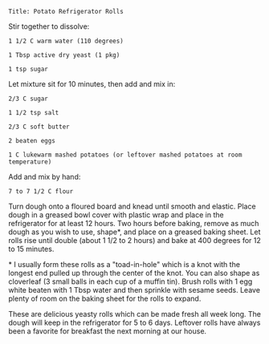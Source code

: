 ~~~ recipe-info
Title: Potato Refrigerator Rolls
~~~

Stir together to dissolve:

~~~ recipe-ingredients
1 1/2 C warm water (110 degrees)

1 Tbsp active dry yeast (1 pkg)

1 tsp sugar
~~~

Let mixture sit for 10 minutes, then add and mix in:

~~~ recipe-ingredients
2/3 C sugar

1 1/2 tsp salt

2/3 C soft butter

2 beaten eggs

1 C lukewarm mashed potatoes (or leftover mashed potatoes at room temperature)
~~~

Add and mix by hand:

~~~ recipe-ingredients
7 to 7 1/2 C flour
~~~

Turn dough onto a floured board and knead until smooth and elastic. Place dough in a greased bowl
cover with plastic wrap and place in the refrigerator for at least 12 hours. Two hours before
baking, remove as much dough as you wish to use, shape\*, and place on a greased baking sheet. Let
rolls rise until double (about 1 1/2 to 2 hours) and bake at 400 degrees for 12 to 15 minutes.

\* I usually form these rolls as a "toad-in-hole" which is a knot with the longest end pulled up
through the center of the knot. You can also shape as cloverleaf (3 small balls in each cup of a
muffin tin). Brush rolls with 1 egg white beaten with 1 Tbsp water and then sprinkle with sesame
seeds. Leave plenty of room on the baking sheet for the rolls to expand.

These are delicious yeasty rolls which can be made fresh all week long. The dough will keep in the
refrigerator for 5 to 6 days. Leftover rolls have always been a favorite for breakfast the next
morning at our house.
